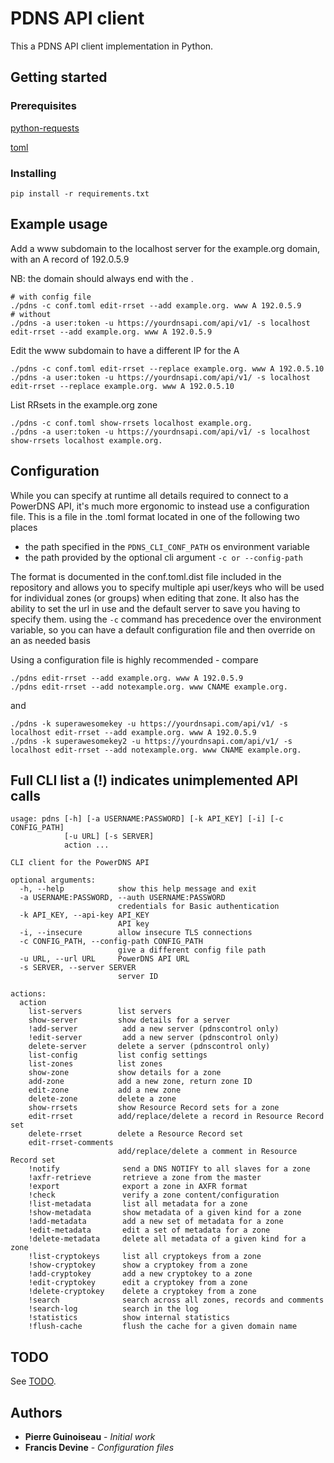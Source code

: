 # PDNS API client

This a PDNS API client implementation in Python.

## Getting started

### Prerequisites

[python-requests](http://docs.python-requests.org/)

[toml](https://pypi.org/project/toml/0.9.2/)

### Installing

```
pip install -r requirements.txt
```

## Example usage
Add a www subdomain to the localhost server for the example.org domain, with an A record of 192.0.5.9

NB: the domain should always end with the .
```
# with config file
./pdns -c conf.toml edit-rrset --add example.org. www A 192.0.5.9
# without
./pdns -a user:token -u https://yourdnsapi.com/api/v1/ -s localhost edit-rrset --add example.org. www A 192.0.5.9
```
Edit the www subdomain to have a different IP for the A
```
./pdns -c conf.toml edit-rrset --replace example.org. www A 192.0.5.10
./pdns -a user:token -u https://yourdnsapi.com/api/v1/ -s localhost edit-rrset --replace example.org. www A 192.0.5.10
```
List RRsets in the example.org zone
```
./pdns -c conf.toml show-rrsets localhost example.org.
./pdns -a user:token -u https://yourdnsapi.com/api/v1/ -s localhost show-rrsets localhost example.org.
```
## Configuration
While you can specify at runtime all details required to connect to a PowerDNS API, it's much more ergonomic to instead use a configuration file. This is a file in the .toml format located in one of the following two places
- the path specified in the `PDNS_CLI_CONF_PATH` os environment variable
- the path provided by the optional cli argument `-c or --config-path`

The format is documented in the conf.toml.dist file included in the repository and allows you to specify multiple api user/keys who will be used for individual zones (or groups) when editing that zone. It also has the ability to set the url in use and the default server to save you having to specify them. using the `-c` command has precedence over the environment variable, so you can have a default configuration file and then override on an as needed basis

Using a configuration file is highly recommended - compare
```
./pdns edit-rrset --add example.org. www A 192.0.5.9
./pdns edit-rrset --add notexample.org. www CNAME example.org.
```
and
```
./pdns -k superawesomekey -u https://yourdnsapi.com/api/v1/ -s localhost edit-rrset --add example.org. www A 192.0.5.9
./pdns -k superawesomekey2 -u https://yourdnsapi.com/api/v1/ -s localhost edit-rrset --add notexample.org. www CNAME example.org.
```

## Full CLI list a (!) indicates unimplemented API calls
```
usage: pdns [-h] [-a USERNAME:PASSWORD] [-k API_KEY] [-i] [-c CONFIG_PATH]
            [-u URL] [-s SERVER]
            action ...

CLI client for the PowerDNS API

optional arguments:
  -h, --help            show this help message and exit
  -a USERNAME:PASSWORD, --auth USERNAME:PASSWORD
                        credentials for Basic authentication
  -k API_KEY, --api-key API_KEY
                        API key
  -i, --insecure        allow insecure TLS connections
  -c CONFIG_PATH, --config-path CONFIG_PATH
                        give a different config file path
  -u URL, --url URL     PowerDNS API URL
  -s SERVER, --server SERVER
                        server ID

actions:
  action
    list-servers        list servers
    show-server         show details for a server
    !add-server          add a new server (pdnscontrol only)
    !edit-server         add a new server (pdnscontrol only)
    delete-server       delete a server (pdnscontrol only)
    list-config         list config settings
    list-zones          list zones
    show-zone           show details for a zone
    add-zone            add a new zone, return zone ID
    edit-zone           add a new zone
    delete-zone         delete a zone
    show-rrsets         show Resource Record sets for a zone
    edit-rrset          add/replace/delete a record in Resource Record set
    delete-rrset        delete a Resource Record set
    edit-rrset-comments
                        add/replace/delete a comment in Resource Record set
    !notify              send a DNS NOTIFY to all slaves for a zone
    !axfr-retrieve       retrieve a zone from the master
    !export              export a zone in AXFR format
    !check               verify a zone content/configuration
    !list-metadata       list all metadata for a zone
    !show-metadata       show metadata of a given kind for a zone
    !add-metadata        add a new set of metadata for a zone
    !edit-metadata       edit a set of metadata for a zone
    !delete-metadata     delete all metadata of a given kind for a zone
    !list-cryptokeys     list all cryptokeys from a zone
    !show-cryptokey      show a cryptokey from a zone
    !add-cryptokey       add a new cryptokey to a zone
    !edit-cryptokey      edit a cryptokey from a zone
    !delete-cryptokey    delete a cryptokey from a zone
    !search              search across all zones, records and comments
    !search-log          search in the log
    !statistics          show internal statistics
    !flush-cache         flush the cache for a given domain name
```
## TODO

See [TODO](TODO.md).

## Authors

* **Pierre Guinoiseau** - *Initial work*
* **Francis Devine** - *Configuration files*
